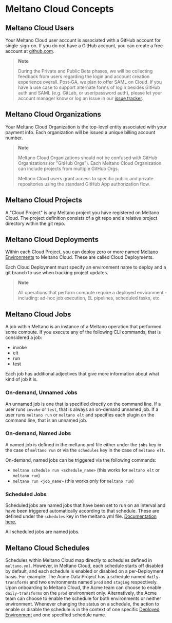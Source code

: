 # Meltano Cloud Concepts

## Meltano Cloud Users

Your Meltano Cloud user account is associated with a GitHub account for single-sign-on. If you do not have a GitHub account, you can create a free account at [github.com](https://github.com).

> **Note**
>
> During the Private and Public Beta phases, we will be collecting feedback from users regarding the login and account creation experience overall. Post-GA, we plan to offer SAML on Cloud. If you have a use case to support alternate forms of login besides GitHub auth and SAML (e.g. GitLab, or user/password auth), please let your account manager know or log an issue in our [issue tracker](https://github.com/meltano/cloud-docs/issues).

## Meltano Cloud Organizations

Your Meltano Cloud Organization is the top-level entity associated with your payment info. Each organization will be issued a unique billing account number.

> **Note**
>
> Meltano Cloud Organizations should not be confused with GitHub Organizations (or "GitHub Orgs"). Each Meltano Cloud Organization can include projects from multiple GitHub Orgs.
>
> Meltano Cloud users grant access to specific public and private repositories using the standard GitHub App authorization flow.

## Meltano Cloud Projects

A "Cloud Project" is any Meltano project you have registered on Meltano Cloud. The project definition consists of a git repo and a relative project directory within the git repo.

## Meltano Cloud Deployments

Within each Cloud Project, you can deploy zero or more named [Meltano Environments](https://docs.meltano.com/concepts/environments) to Meltano Cloud. These are called Cloud Deployments.

Each Cloud Deployment must specify an environment name to deploy and a git branch to use when tracking project updates.

> **Note**
>
> All operations that perform compute require a deployed environment - including: ad-hoc job execution, EL pipelines, scheduled tasks, etc.

## Meltano Cloud Jobs

A job within Meltano is an instance of a Meltano operation that performed some compute. If you execute any of the following CLI commands, that is considered a job:

* invoke
* elt
* run
* test

Each job has additional adjectives that give more information about what kind of job it is. 

### On-demand, Unnamed Jobs

An unnamed job is one that is specified directly on the command line. If a user runs `invoke` or `test`, that is always an on-demand unnamed job. If a user runs `meltano run` or `meltano elt` and specifies each plugin on the command line, that is an unnamed job.

### On-demand, Named Jobs

A named job is defined in the meltano.yml file either under the `jobs` key in the case of `meltano run` or via the `schedules` key in the case of `meltano elt`. 

On-demand, named jobs can be triggered via the following commands:

* `meltano schedule run <schedule_name>` (this works for `meltano elt` or `meltano run`)
* `meltano run <job_name>` (this works only for `meltano run`)

### Scheduled Jobs

Scheduled jobs are named jobs that have been set to run on an interval and have been triggered automatically according to that schedule. These are defined under the `schedules` key in the meltano.yml file. [Documentation here.](https://docs.meltano.com/concepts/project#schedules)

All scheduled jobs are named jobs.

## Meltano Cloud Schedules

Schedules within Meltano Cloud map directly to schedules defined in `meltano.yml`. However, in Meltano Cloud, each schedule starts off disabled by default, and each schedule is enabled or disabled on a per-Deployment basis.
For example: The Acme Data Project has a schedule named `daily-transforms` and two environments named `prod` and `staging` respectively. Upon onboarding to Meltano Cloud, the Acme team can choose to enable `daily-transforms` on the `prod` environment only. Alternatively, the Acme team can choose to enable the schedule for both environments or neither environment. Whenever changing the status on a schedule, the action to enable or disable the schedule is in the context of one specific [Deployed Environment](#meltano-cloud-deployments) and one specified schedule name.
